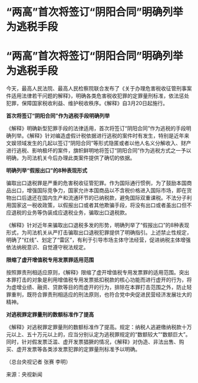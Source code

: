 # “两高”首次将签订“阴阳合同”明确列举为逃税手段

# “两高”首次将签订“阴阳合同”明确列举为逃税手段

今天，最高人民法院、最高人民检察院联合发布了《关于办理危害税收征管刑事案件适用法律若干问题的解释》，明确各类危害税收犯罪的定罪量刑标准，依法惩处犯罪，保障国家税收利益、维护税收秩序。《解释》自3月20日起施行。

**首次将签订“阴阳合同”作为逃税手段明确列举**

《解释》明确新型犯罪手段的法律适用，首次将签订“阴阳合同”作为逃税的手段明确列举。《解释》针对编造虚假计税依据进行逃税的案件时有发生，特别是近年来文娱领域发生的几起以签订“阴阳合同”等形式隐匿或者以他人名义分解收入、财产进行逃税、影响极坏的案件，旗帜鲜明地将签订“阴阳合同”作为逃税方式之一予以明确，为司法机关今后办理此类案件提供了确切的依据。

**明确列举“假报出口”的8种表现形式**

骗取出口退税罪是严重的危害税收征管犯罪。作为国际通行惯例，为了鼓励本国商品出口，增强国际竞争力，国家允许本国商品以不含税价格进入国际市场，即在货物出口后退还在国内生产和流通环节的已纳税款，避免国际双重课税。不法分子利用国家这一税收政策，以假报出口或者其他欺骗手段，将没有出口或者虽出口但不应退税的业务等伪装成应退税业务，骗取出口退税款。

《解释》针对近年来骗取出口退税多发的形势，明确列举了“假报出口”的8种表现形式，为司法机关从严打击骗取出口退税犯罪提供了明确指引。上述禁止性规定，明确了“红线”、划定了“雷区”，有利于引导市场主体守法经营，促进纳税主体增强依法纳税意识、自觉遵守税法规定。

**限缩了虚开增值税专用发票罪适用范围**

按照罪责刑相适应原则，《解释》限缩了虚开增值税专用发票罪的适用范围。突出本罪打击的对象是利用增值税专用发票抵扣税款的核心功能而进行虚开的行为，将为虚增业绩、融资、贷款等目的而虚开的行为，排除在本罪打击范围之外，防止轻罪重判，既符合罪责刑相适应的刑法原则，也符合党中央促进民营经济发展壮大的精神。

**对逃税罪定罪量刑的数额标准作了提高**

《解释》对逃税罪定罪量刑的数额标准作了提高。规定：纳税人逃避缴纳税款十万元以上、五十万元以上的，应当分别认定为逃税罪规定的“数额较大”“数额巨大”。同时，针对假发票泛滥、虚开发票猖獗的情况，《解释》对伪造、非法出售、购买、虚开发票等各类涉发票犯罪的定罪量刑标准予以明确。

（总台央视记者 张赛 李明）

来源：央视新闻

